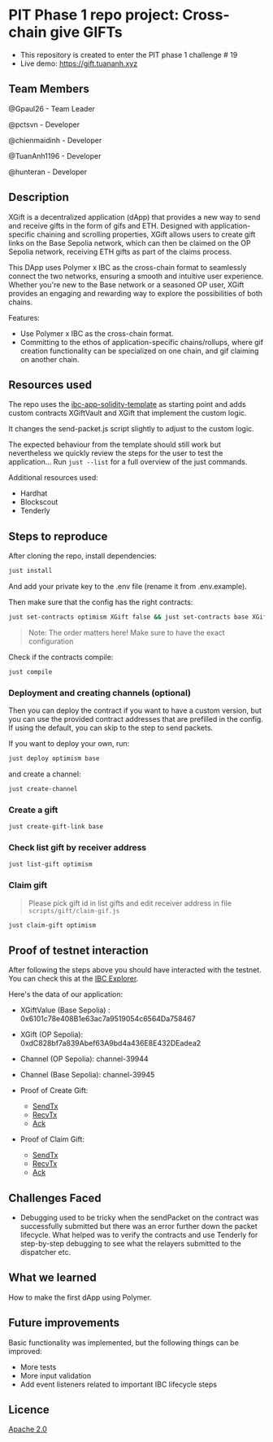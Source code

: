 # PIT Phase 1 repo project: Cross-chain give GIFTs
- This repository is created to enter the PIT phase 1 challenge # 19
- Live demo: https://gift.tuananh.xyz

## Team Members

@Gpaul26 - Team Leader

@pctsvn - Developer

@chienmaidinh - Developer

@TuanAnh1196 -  Developer

@hunteran - Developer

## Description

XGift is a decentralized application (dApp) that provides a new way to send and receive gifts in the form of gifs and ETH. Designed with application-specific chaining and scrolling properties, XGift allows users to create gift links on the Base Sepolia network, which can then be claimed on the OP Sepolia network, receiving ETH gifts as part of the claims process.

This DApp uses Polymer x IBC as the cross-chain format to seamlessly connect the two networks, ensuring a smooth and intuitive user experience. Whether you're new to the Base network or a seasoned OP user, XGift provides an engaging and rewarding way to explore the possibilities of both chains.


Features:

- Use Polymer x IBC as the cross-chain format.
- Committing to the ethos of application-specific chains/rollups, where gif creation functionality can be specialized on one chain, and gif claiming on another chain.

## Resources used

The repo uses the [ibc-app-solidity-template](https://github.com/open-ibc/ibc-app-solidity-template) as starting point and adds custom contracts XGiftVault and XGift that implement the custom logic.

It changes the send-packet.js script slightly to adjust to the custom logic.

The expected behaviour from the template should still work but nevertheless we quickly review the steps for the user to test the application...
Run `just --list` for a full overview of the just commands.

Additional resources used:
- Hardhat
- Blockscout
- Tenderly

## Steps to reproduce

After cloning the repo, install dependencies:

```sh
just install
```

And add your private key to the .env file (rename it from .env.example).

Then make sure that the config has the right contracts:
```sh
just set-contracts optimism XGift false && just set-contracts base XGiftVault false
```

> Note: The order matters here! Make sure to have the exact configuration

Check if the contracts compile:
```sh
just compile
```
### Deployment and creating channels (optional)

Then you can deploy the contract if you want to have a custom version, but you can use the provided contract addresses that are prefilled in the config. If using the default, you can skip to the step to send packets.

If you want to deploy your own, run:
```sh
just deploy optimism base
```
and create a channel:
```sh
just create-channel
```

### Create a gift

```bash
just create-gift-link base
```

### Check list gift by receiver address

```bash
just list-gift optimism
```

###  Claim gift

> Please pick gift id in list gifts and edit receiver address in file ``scripts/gift/claim-gif.js``

```bash
just claim-gift optimism
```


## Proof of testnet interaction

After following the steps above you should have interacted with the testnet. You can check this at the [IBC Explorer](https://sepolia.polymer.zone/packets).

Here's the data of our application:

- XGiftValue (Base Sepolia) : 0x6101c78e408B1e63ac7a9519054c6564Da758467
- XGift (OP Sepolia): 0xdC828bf7a839Abef63A9bd4a436E8E432DEadea2
- Channel (OP Sepolia): channel-39944
- Channel (Base Sepolia): channel-39945

- Proof of Create Gift:
    - [SendTx](https://base-sepolia.blockscout.com/tx/0xaefc6889a7fa948b9ee6d613b7273cef97f30e57d65d8777f70df861d5e70579)
    - [RecvTx](https://optimism-sepolia.blockscout.com/tx/0x6b8914d75a2ecf6a7180c7bd9e767117cdfc59a111573dcbcbefaa9b057894a7)
    - [Ack](https://base-sepolia.blockscout.com/tx/0xffa582fc1b1b474a11f23846b490f43e47eed7913d77b862270e9bd12c1091a0)

- Proof of Claim Gift:
    - [SendTx](https://optimism-sepolia.blockscout.com/tx/0x97c637d215d06efc43ce207595ff554c0561f818985da369eca4673480865910)
    - [RecvTx](https://optimism-sepolia.blockscout.com/tx/0x6b8914d75a2ecf6a7180c7bd9e767117cdfc59a111573dcbcbefaa9b057894a7)
    - [Ack](https://base-sepolia.blockscout.com/tx/0xffa582fc1b1b474a11f23846b490f43e47eed7913d77b862270e9bd12c1091a0)

## Challenges Faced

- Debugging used to be tricky when the sendPacket on the contract was successfully submitted but there was an error further down the packet lifecycle.
What helped was to verify the contracts and use Tenderly for step-by-step debugging to see what the relayers submitted to the dispatcher etc.

## What we learned

How to make the first dApp using Polymer.

## Future improvements

Basic functionality was implemented, but the following things can be improved:

- More tests
- More input validation
- Add event listeners related to important IBC lifecycle steps

## Licence

[Apache 2.0](LICENSE)
